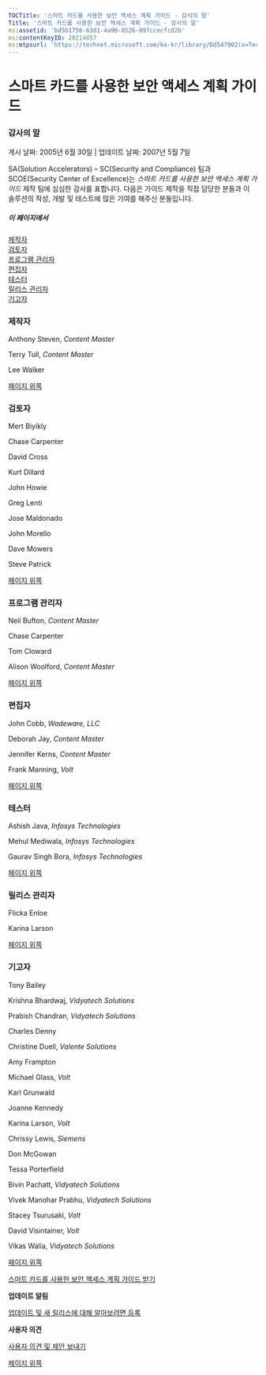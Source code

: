 ```yaml
---
TOCTitle: '스마트 카드를 사용한 보안 액세스 계획 가이드 - 감사의 말'
Title: '스마트 카드를 사용한 보안 액세스 계획 가이드 - 감사의 말'
ms:assetid: 'bd5b1756-63d1-4a90-8526-097ccecfcd2b'
ms:contentKeyID: 20214057
ms:mtpsurl: 'https://technet.microsoft.com/ko-kr/library/Dd547902(v=TechNet.10)'
---
```


스마트 카드를 사용한 보안 액세스 계획 가이드
============================================

### 감사의 말

게시 날짜: 2005년 6월 30일 | 업데이트 날짜: 2007년 5월 7일

SA(Solution Accelerators) – SC(Security and Compliance) 팀과 SCOE(Security Center of Excellence)는 *스마트 카드를 사용한 보안 액세스 계획 가이드* 제작 팀에 심심한 감사를 표합니다. 다음은 가이드 제작을 직접 담당한 분들과 이 솔루션의 작성, 개발 및 테스트에 많은 기여를 해주신 분들입니다.

##### 이 페이지에서

[](#ehaa)[제작자](#ehaa)  
[](#egaa)[검토자](#egaa)  
[](#efaa)[프로그램 관리자](#efaa)  
[](#eeaa)[편집자](#eeaa)  
[](#edaa)[테스터](#edaa)  
[](#ecaa)[릴리스 관리자](#ecaa)  
[](#ebaa)[기고자](#ebaa)

### 제작자

Anthony Steven, *Content Master*

Terry Tull, *Content Master*

Lee Walker

[](#mainsection)[페이지 위쪽](#mainsection)

### 검토자

Mert Biyikly

Chase Carpenter

David Cross

Kurt Dillard

John Howie

Greg Lenti

Jose Maldonado

John Morello

Dave Mowers

Steve Patrick

[](#mainsection)[페이지 위쪽](#mainsection)

### 프로그램 관리자

Neil Bufton, *Content Master*

Chase Carpenter

Tom Cloward

Alison Woolford, *Content Master*

[](#mainsection)[페이지 위쪽](#mainsection)

### 편집자

John Cobb, *Wadeware, LLC*

Deborah Jay, *Content Master*

Jennifer Kerns, *Content Master*

Frank Manning, *Volt*

[](#mainsection)[페이지 위쪽](#mainsection)

### 테스터

Ashish Java, *Infosys Technologies*

Mehul Mediwala, *Infosys Technologies*

Gaurav Singh Bora, *Infosys Technologies*

[](#mainsection)[페이지 위쪽](#mainsection)

### 릴리스 관리자

Flicka Enloe

Karina Larson

[](#mainsection)[페이지 위쪽](#mainsection)

### 기고자

Tony Bailey

Krishna Bhardwaj, *Vidyatech Solutions*

Prabish Chandran, *Vidyatech Solutions*

Charles Denny

Christine Duell, *Valente Solutions*

Amy Frampton

Michael Glass, *Volt*

Karl Grunwald

Joanne Kennedy

Karina Larson, *Volt*

Chrissy Lewis, *Siemens*

Don McGowan

Tessa Porterfield

Bivin Pachatt, *Vidyatech Solutions*

Vivek Manohar Prabhu, *Vidyatech Solutions*

Stacey Tsurusaki, *Volt*

David Visintainer, *Volt*

Vikas Walia, *Vidyatech Solutions*

[](#mainsection)[페이지 위쪽](#mainsection)

[스마트 카드를 사용한 보안 액세스 계획 가이드 받기](https://go.microsoft.com/fwlink/?linkid=41314)

**업데이트 알림**

[업데이트 및 새 릴리스에 대해 알아보려면 등록](https://go.microsoft.com/fwlink/?linkid=54982)

**사용자 의견**

[사용자 의견 및 제안 보내기](mailto:secwish@microsoft.com?subject=the%20secure%20access%20using%20smart%20cards%20planning%20guide)

[](#mainsection)[페이지 위쪽](#mainsection)
